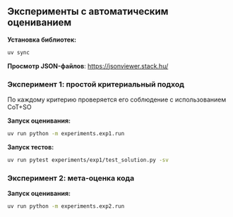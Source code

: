## Эксперименты с автоматическим оцениванием

**Установка библиотек:**
```bash
uv sync
```

**Просмотр JSON-файлов**: https://jsonviewer.stack.hu/


### Эксперимент 1: простой критериальный подход

По каждому критерию проверяется его соблюдение с использованием CoT+SO

**Запуск оценивания:**
```bash
uv run python -m experiments.exp1.run 
```

**Запуск тестов:**
```bash
uv run pytest experiments/exp1/test_solution.py -sv
```

### Эксперимент 2: мета-оценка кода


**Запуск оценивания:**
```bash
uv run python -m experiments.exp2.run 
```


